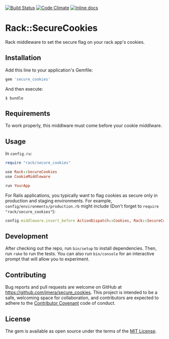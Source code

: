 [![Build Status](https://travis-ci.org/jmera/secure_cookies.svg?branch=master)](https://travis-ci.org/jmera/secure_cookies)
[![Code Climate](https://codeclimate.com/github/jmera/secure_cookies/badges/gpa.svg)](https://codeclimate.com/github/jmera/secure_cookies)
[![Inline docs](http://inch-ci.org/github/jmera/secure_cookies.svg?branch=master)](http://inch-ci.org/github/jmera/secure_cookies)

# Rack::SecureCookies

Rack middleware to set the secure flag on your rack app's cookies.

## Installation

Add this line to your application's Gemfile:

```ruby
gem 'secure_cookies'
```

And then execute:

    $ bundle

## Requirements

To work properly, this middlware must come before your cookie middlware.

## Usage

In `config.ru`:

```ruby
require "rack/secure_cookies"

use Rack::SecureCookies
use CookieMiddleware

run YourApp
```

For Rails applications, you typically want to flag cookies as secure only in production and staging environments.  For example, `config/environments/production.rb` might include (Don't forget to `require "rack/secure_cookies"`):

```ruby
config.middleware.insert_before ActionDispatch::Cookies, Rack::SecureCookies
```
## Development

After checking out the repo, run `bin/setup` to install dependencies. Then, run `rake` to run the tests. You can also run `bin/console` for an interactive prompt that will allow you to experiment.

## Contributing

Bug reports and pull requests are welcome on GitHub at https://github.com/jmera/secure_cookies. This project is intended to be a safe, welcoming space for collaboration, and contributors are expected to adhere to the [Contributor Covenant](http://contributor-covenant.org) code of conduct.

## License

The gem is available as open source under the terms of the [MIT License](http://opensource.org/licenses/MIT).
